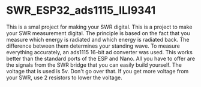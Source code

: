 # SWR_ESP32_ads1115_ILI9341
This is a smal project for making your SWR digital.
This is a project to make your SWR measurement digital.
The principle is based on the fact that you measure which energy is radiated and which energy is radiated back.
The difference between them determines your standing wave. 
To measure everything accurately, an ads1115 16-bit ad converter was used.
This works better than the standard ports of the ESP and Nano. 
All you have to offer are the signals from the SWR bridge that you can easily build yourself.
The voltage that is used is 5v. Don't go over that. 
If you get more voltage from your SWR, use 2 resistors to lower the voltage.
